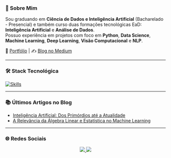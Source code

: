 ### 🧠 Sobre Mim
Sou graduando em **Ciência de Dados e Inteligência Artificial** (Bacharelado - Presencial) e também curso duas formações tecnológicas EaD: **Inteligência Artificial** e **Análise de Dados**.  
Possuo experiência em projetos com foco em **Python**, **Data Science**, **Machine Learning**, **Deep Learning**, **Visão Computacional** e **NLP**.

📎 [Portfólio](https://lucasdnoronha.github.io/site-pessoal/) | ✍️ [Blog no Medium](https://medium.com/@lucasdiasnoronha1)

---

### 🛠️ Stack Tecnológica
[![Skills](https://skillicons.dev/icons?i=py,tensorflow,pytorch,sklearn,opencv,linux,bash,docker,git,githubactions,jenkins,aws,azure,anaconda,vim)](https://skillicons.dev)

---

### 📚 Últimos Artigos no Blog
- [Inteligência Artificial: Dos Primórdios até a Atualidade](https://medium.com/@lucasdiasnoronha1/inteligência-artificial-dos-primórdios-até-a-atualidade-afb6b7af8451)  
- [A Relevância da Álgebra Linear e Estatística no Machine Learning](https://medium.com/@lucasdiasnoronha1/entendendo-a-relevância-da-álgebra-linear-e-estatística-para-o-aprendizado-de-máquina-907df28655ff)

---

### 🌐 Redes Sociais

<p align="center">
  <a href="https://www.linkedin.com/in/lucasdiasnoronha" target="_blank">
    <img src="https://img.shields.io/badge/-LinkedIn-blue?style=for-the-badge&logo=Linkedin&logoColor=white" />
  </a>
  <a href="https://open.spotify.com/user/31rilxk7zcpbmuvopihjuufn5ziu?si=85759a75869846eb" target="_blank">
    <img src="https://img.shields.io/badge/-Spotify-1DB954?style=for-the-badge&logo=spotify&logoColor=white" />
  </a>
</p>
